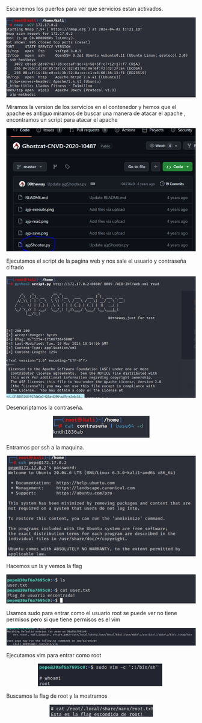  Escanemos los puertos para ver que servicios estan activados.


 <p align="center">
<img  alt="drawing" src="https://github.com/Dani-ITB24/Proyecto-Final/blob/Grupo2/Documentacion/images/Screenshot_1.png" />
</p>
Miramos la version de los servicios en el contenedor y hemos que el apache es antiguo miramos de buscar una manera de atacar el apache , encontramos un script para atacar el apache
<p align="center">
<img  alt="drawing" " src="https://github.com/Dani-ITB24/Proyecto-Final/blob/Grupo2/Documentacion/images/Screenshot_2.png" />
</p>



Ejecutamos el script de la pagina web y nos sale el usuario y contraseña cifrado
 <p align="center">
<img  alt="drawing" src="https://github.com/Dani-ITB24/Proyecto-Final/blob/Grupo2/Documentacion/images/Screenshot_3.png" />
</p>

Desencriptamos la contraseña.

 <p align="center">
<img  alt="drawing"  src="https://github.com/Dani-ITB24/Proyecto-Final/blob/Grupo2/Documentacion/images/Screenshot_4.png" />
</p>

Entramos por ssh a la maquina.

 <p align="center">
<img  alt="drawing" src="https://github.com/Dani-ITB24/Proyecto-Final/blob/Grupo2/Documentacion/images/Screenshot_7.png" />
</p>


Hacemos un ls y vemos la flag

 <p align="center">
<img  alt="drawing"  src="https://github.com/Dani-ITB24/Proyecto-Final/blob/Grupo2/Documentacion/images/Screenshot_6.png" />
</p>

Usamos sudo para entrar como el usuario root se puede ver no tiene permisos pero si que tiene permisos es el vim
 <p align="center">
<img  alt="drawing" src="https://github.com/Dani-ITB24/Proyecto-Final/blob/Grupo2/Documentacion/images/Screenshot_14.png" />
</p>

Ejecutamos vim para entrar como root
 <p align="center">
<img  alt="drawing" src="https://github.com/Dani-ITB24/Proyecto-Final/blob/Grupo2/Documentacion/images/Screenshot_15.png" />
</p>

Buscamos la flag de root y la mostramos
 <p align="center">
<img  alt="drawing" src="https://github.com/Dani-ITB24/Proyecto-Final/blob/Grupo2/Documentacion/images/Screenshot_16.png" />
</p>

